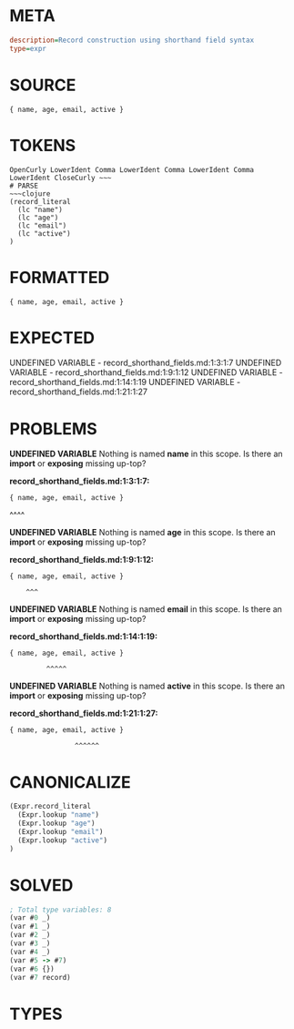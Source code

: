 # META
~~~ini
description=Record construction using shorthand field syntax
type=expr
~~~
# SOURCE
~~~roc
{ name, age, email, active }
~~~
# TOKENS
~~~text
OpenCurly LowerIdent Comma LowerIdent Comma LowerIdent Comma LowerIdent CloseCurly ~~~
# PARSE
~~~clojure
(record_literal
  (lc "name")
  (lc "age")
  (lc "email")
  (lc "active")
)
~~~
# FORMATTED
~~~roc
{ name, age, email, active }
~~~
# EXPECTED
UNDEFINED VARIABLE - record_shorthand_fields.md:1:3:1:7
UNDEFINED VARIABLE - record_shorthand_fields.md:1:9:1:12
UNDEFINED VARIABLE - record_shorthand_fields.md:1:14:1:19
UNDEFINED VARIABLE - record_shorthand_fields.md:1:21:1:27
# PROBLEMS
**UNDEFINED VARIABLE**
Nothing is named **name** in this scope.
Is there an **import** or **exposing** missing up-top?

**record_shorthand_fields.md:1:3:1:7:**
```roc
{ name, age, email, active }
```
  ^^^^


**UNDEFINED VARIABLE**
Nothing is named **age** in this scope.
Is there an **import** or **exposing** missing up-top?

**record_shorthand_fields.md:1:9:1:12:**
```roc
{ name, age, email, active }
```
        ^^^


**UNDEFINED VARIABLE**
Nothing is named **email** in this scope.
Is there an **import** or **exposing** missing up-top?

**record_shorthand_fields.md:1:14:1:19:**
```roc
{ name, age, email, active }
```
             ^^^^^


**UNDEFINED VARIABLE**
Nothing is named **active** in this scope.
Is there an **import** or **exposing** missing up-top?

**record_shorthand_fields.md:1:21:1:27:**
```roc
{ name, age, email, active }
```
                    ^^^^^^


# CANONICALIZE
~~~clojure
(Expr.record_literal
  (Expr.lookup "name")
  (Expr.lookup "age")
  (Expr.lookup "email")
  (Expr.lookup "active")
)
~~~
# SOLVED
~~~clojure
; Total type variables: 8
(var #0 _)
(var #1 _)
(var #2 _)
(var #3 _)
(var #4 _)
(var #5 -> #7)
(var #6 {})
(var #7 record)
~~~
# TYPES
~~~roc
~~~
